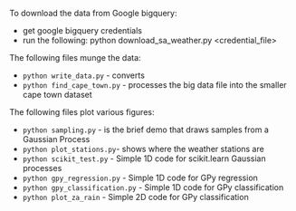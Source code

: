 To download the data from Google bigquery:

 - get google bigquery credentials
 - run the following:
    python download_sa_weather.py <credential_file>

The following files munge the data:

 - `python write_data.py` - converts
 - `python find_cape_town.py` - processes the big data file into the smaller cape town dataset


The following files plot various figures:

 - `python sampling.py` - is the brief demo that draws samples from a Gaussian Process
 - `python plot_stations.py`- shows where the weather stations are
 - `python scikit_test.py` - Simple 1D code for scikit.learn Gaussian processes
 - `python gpy_regression.py` - Simple 1D code for GPy regression
 - `python gpy_classification.py` - Simple 1D code for GPy classification
 - `python plot_za_rain` - Simple 2D code for GPy classification
